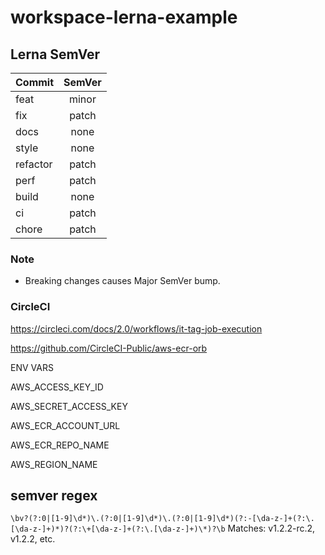 # workspace-lerna-example

## Lerna SemVer

| Commit   | SemVer |
| -------- | :----: |
| feat     | minor  |
| fix      | patch  |
| docs     |  none  |
| style    |  none  |
| refactor | patch  |
| perf     | patch  |
| build    |  none  |
| ci       | patch  |
| chore    | patch  |

### Note

-   Breaking changes causes Major SemVer bump.

### CircleCI

https://circleci.com/docs/2.0/workflows/it-tag-job-execution

https://github.com/CircleCI-Public/aws-ecr-orb

ENV VARS

AWS_ACCESS_KEY_ID

AWS_SECRET_ACCESS_KEY

AWS_ECR_ACCOUNT_URL

AWS_ECR_REPO_NAME

AWS_REGION_NAME

## semver regex

`\bv?(?:0|[1-9]\d*)\.(?:0|[1-9]\d*)\.(?:0|[1-9]\d*)(?:-[\da-z-]+(?:\.[\da-z-]+)*)?(?:\+[\da-z-]+(?:\.[\da-z-]+)\*)?\b`
Matches: v1.2.2-rc.2, v1.2.2, etc.
